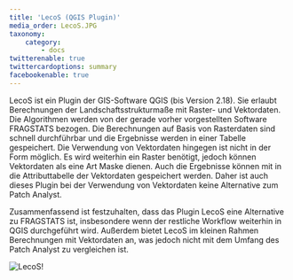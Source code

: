 ```yaml
---
title: 'LecoS (QGIS Plugin)'
media_order: LecoS.JPG
taxonomy:
    category:
        - docs
twitterenable: true
twittercardoptions: summary
facebookenable: true
---
```


LecoS ist ein Plugin der GIS-Software QGIS (bis Version 2.18). Sie erlaubt Berechnungen der Landschaftsstrukturmaße mit Raster- und Vektordaten. Die Algorithmen werden von der gerade vorher vorgestellten Software FRAGSTATS bezogen.
Die Berechnungen auf Basis von Rasterdaten sind schnell durchführbar und die Ergebnisse werden in einer Tabelle gespeichert. Die Verwendung von Vektordaten hingegen ist nicht in der Form möglich. Es wird weiterhin ein Raster benötigt, jedoch können Vektordaten als eine Art Maske dienen. Auch die Ergebnisse können mit in die Attributtabelle der Vektordaten gespeichert werden. Daher ist auch dieses Plugin bei der Verwendung von Vektordaten keine Alternative zum Patch Analyst.

Zusammenfassend ist festzuhalten, dass das Plugin LecoS eine Alternative zu FRAGSTATS ist, insbesondere wenn der restliche Workflow weiterhin in QGIS durchgeführt wird. Außerdem bietet LecoS im kleinen Rahmen Berechnungen mit Vektordaten an, was jedoch nicht mit dem Umfang des Patch Analyst zu vergleichen ist.

![LecoS!](LecoS.JPG?lightbox=800&classes=caption "Abb. 14: LecoS - Landscape vector overlay (QGIS Plugin)")
